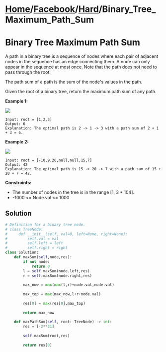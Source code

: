 # [Home](./../../..)/[Facebook](./../..)/[Hard](./..)/Binary_Tree_Maximum_Path_Sum
<h1>Binary Tree Maximum Path Sum</h1>

<p>
A path in a binary tree is a sequence of nodes where each pair of adjacent nodes in the sequence has an edge connecting them. A node can only appear in the sequence at most once. Note that the path does not need to pass through the root.

The path sum of a path is the sum of the node's values in the path.

Given the root of a binary tree, return the maximum path sum of any path.

</p>

<b>Example 1:</b>

<img src="https://assets.leetcode.com/uploads/2020/10/13/exx1.jpg">

    Input: root = [1,2,3]
    Output: 6
    Explanation: The optimal path is 2 -> 1 -> 3 with a path sum of 2 + 1 + 3 = 6.
    
<b>Example 2:</b>

<img src="https://assets.leetcode.com/uploads/2020/10/13/exx2.jpg">

    Input: root = [-10,9,20,null,null,15,7]
    Output: 42
    Explanation: The optimal path is 15 -> 20 -> 7 with a path sum of 15 + 20 + 7 = 42.

<b>Constraints:</b>

- The number of nodes in the tree is in the range [1, 3 * 104].
- -1000 <= Node.val <= 1000

<h2>Solution</h2>

```python
# Definition for a binary tree node.
# class TreeNode:
#     def __init__(self, val=0, left=None, right=None):
#         self.val = val
#         self.left = left
#         self.right = right
class Solution:
    def maxSum(self,node,res):
        if not node:
            return 0
        l = self.maxSum(node.left,res)
        r = self.maxSum(node.right,res)
        
        max_now = max(max(l,r)+node.val,node.val)
        
        max_top = max(max_now,l+r+node.val)
        
        res[0] = max(res[0],max_top)
        
        return max_now
    
    def maxPathSum(self, root: TreeNode) -> int:
        res = [-2**31]
        
        self.maxSum(root,res)
        
        return res[0]
```
